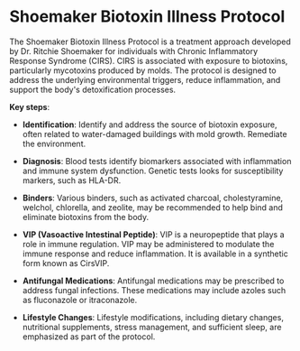 <!--
source: gpt-3 + jph editing
tags: treatments protocols toxins
-->

# Shoemaker Biotoxin Illness Protocol

The Shoemaker Biotoxin Illness Protocol is a treatment approach developed by Dr. Ritchie Shoemaker for individuals with Chronic Inflammatory Response Syndrome (CIRS). CIRS is associated with exposure to biotoxins, particularly mycotoxins produced by molds. The protocol is designed to address the underlying environmental triggers, reduce inflammation, and support the body's detoxification processes.

**Key steps**:

* **Identification**: Identify and address the source of biotoxin exposure, often related to water-damaged buildings with mold growth. Remediate the environment.

* **Diagnosis**: Blood tests identify biomarkers associated with inflammation and immune system dysfunction. Genetic tests looks for susceptibility markers, such as HLA-DR.

* **Binders**: Various binders, such as activated charcoal, cholestyramine, welchol, chlorella, and zeolite, may be recommended to help bind and eliminate biotoxins from the body.

* **VIP (Vasoactive Intestinal Peptide)**: VIP is a neuropeptide that plays a role in immune regulation. VIP may be administered to modulate the immune response and reduce inflammation. It is available in a synthetic form known as CirsVIP.

* **Antifungal Medications**: Antifungal medications may be prescribed to address fungal infections. These medications may include azoles such as fluconazole or itraconazole.

* **Lifestyle Changes**: Lifestyle modifications, including dietary changes, nutritional supplements, stress management, and sufficient sleep, are emphasized as part of the protocol.

